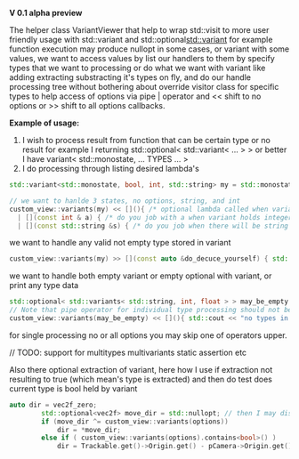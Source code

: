 **V 0.1 alpha preview**

The helper class VariantViewer that help to wrap std::visit to more user friendly usage with std::variant and std::optional<std::variant>
for example function execution may produce nullopt in some cases, or variant with some values, we want to access values by list our handlers to them by
specify types that we want to processing or do what we want with variant like adding extracting substracting it's types on fly, and do our handle processing tree without bothering about override visitor class for specific types
to help access of options via pipe | operator and << shift to no options or >> shift to all options callbacks.

**Example of usage:**

1. I wish to process result from function that can be certain type or no result for example I returning std::optional< std::variant< ... > > or better I have variant< std::monostate, ... TYPES ... >
2. I do processing through listing desired lambda's
```cpp
std::variant<std::monostate, bool, int, std::string> my = std::monostate{}; // we have no options for now

// we want to hanlde 3 states, no options, string, and int
custom_view::variants(my) << [](){ /* optional lambda called when variant is in std::monostate value or std::optional< std::variant< ... > > is std::nullopt */ }
  | [](const int & a) { /* do you job with a when variant holds integer */ }
  | [](const std::string &s) { /* do you job when there will be string };
```

we want to handle any valid not empty type stored in variant
```cpp
custom_view::variants(my) >> [](const auto &do_decuce_yourself) { std::cout << do_deduce_yourself; } // will produce printing for type if supported and contained in variant
```
 we want to handle both empty variant or empty optional with variant, or print any type data
```cpp
std::optional< std::variants< std::string, int, float > > may_be_empty = SOME_CONDITION ? std::nullopt : std::variant< std::string, int, float >{ 3.4f };
// Note that pipe operator for individual type processing should not be mixed with >> also as operator >> is bool and returns true after executing so you can check also if there was something in variant
custom_view::variants(may_be_empty) << [](){ std::cout << "no types in variant" } >> [](const auto &a){ std::cout << "variant contains" << a; }
```
for single processing no or all options you may skip one of operators upper.

// TODO: support for multitypes multivariants static assertion etc

Also there optional extraction of variant, here how I use if extraction not resulting to true (which mean's type is extracted) and then do test does current type is bool held by variant

```cpp
auto dir = vec2f_zero;
        std::optional<vec2f> move_dir = std::nullopt; // then I may distinct where dir comes from mean what is dir classification like
        if (move_dir ^= custom_view::variants(options))
            dir = *move_dir;
        else if ( custom_view::variants(options).contains<bool>() )
            dir = Trackable.get()->Origin.get() - pCamera->Origin.get();
```

